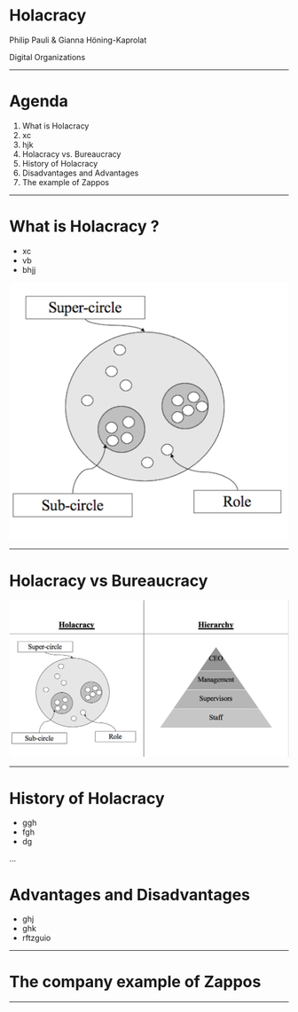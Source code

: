 # **Holacracy**
Philip Pauli & Gianna Höning-Kaprolat

Digital Organizations 


---

# Agenda 

1. What is Holacracy
2. xc
3. hjk
4. Holacracy vs. Bureaucracy 
5. History of Holacracy 
6. Disadvantages and Advantages 
7. The example of Zappos 

---

# What is **Holacracy** ?

* xc
* vb
* bhjj

![](H.png)

---

# **Holacracy** vs **Bureaucracy** 

![](HVB.png) 

---

# History of **Holacracy** 

* ggh
* fgh
* dg

...

# Advantages and Disadvantages 

* ghj
* ghk
* rftzguio

---

# The company example of **Zappos** 

---

# 



